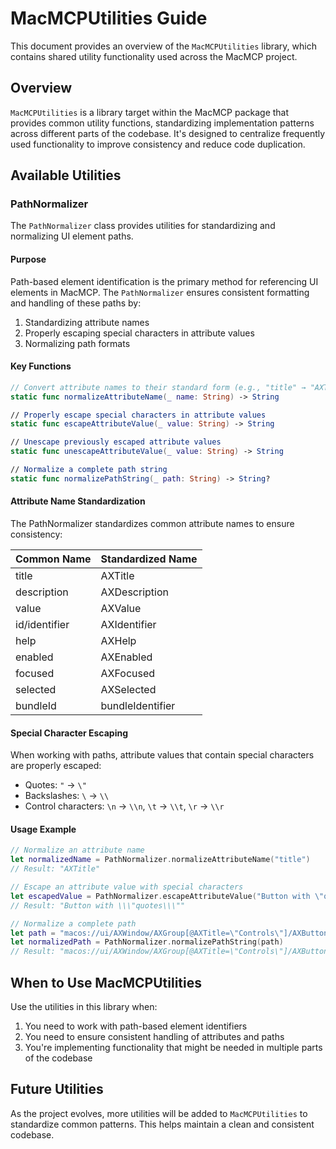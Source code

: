 # MacMCPUtilities Guide

This document provides an overview of the `MacMCPUtilities` library, which contains shared utility functionality used across the MacMCP project.

## Overview

`MacMCPUtilities` is a library target within the MacMCP package that provides common utility functions, standardizing implementation patterns across different parts of the codebase. It's designed to centralize frequently used functionality to improve consistency and reduce code duplication.

## Available Utilities

### PathNormalizer

The `PathNormalizer` class provides utilities for standardizing and normalizing UI element paths.

#### Purpose

Path-based element identification is the primary method for referencing UI elements in MacMCP. The `PathNormalizer` ensures consistent formatting and handling of these paths by:

1. Standardizing attribute names
2. Properly escaping special characters in attribute values
3. Normalizing path formats

#### Key Functions

```swift
// Convert attribute names to their standard form (e.g., "title" → "AXTitle")
static func normalizeAttributeName(_ name: String) -> String

// Properly escape special characters in attribute values
static func escapeAttributeValue(_ value: String) -> String

// Unescape previously escaped attribute values
static func unescapeAttributeValue(_ value: String) -> String

// Normalize a complete path string
static func normalizePathString(_ path: String) -> String?
```

#### Attribute Name Standardization

The PathNormalizer standardizes common attribute names to ensure consistency:

| Common Name   | Standardized Name |
|---------------|-------------------|
| title         | AXTitle           |
| description   | AXDescription     |
| value         | AXValue           |
| id/identifier | AXIdentifier      |
| help          | AXHelp            |
| enabled       | AXEnabled         |
| focused       | AXFocused         |
| selected      | AXSelected        |
| bundleId      | bundleIdentifier  |

#### Special Character Escaping

When working with paths, attribute values that contain special characters are properly escaped:

- Quotes: `"` → `\"`
- Backslashes: `\` → `\\`
- Control characters: `\n` → `\\n`, `\t` → `\\t`, `\r` → `\\r`

#### Usage Example

```swift
// Normalize an attribute name
let normalizedName = PathNormalizer.normalizeAttributeName("title")
// Result: "AXTitle"

// Escape an attribute value with special characters
let escapedValue = PathNormalizer.escapeAttributeValue("Button with \"quotes\"")
// Result: "Button with \\\"quotes\\\""

// Normalize a complete path
let path = "macos://ui/AXWindow/AXGroup[@AXTitle=\"Controls\"]/AXButton[@AXDescription=\"OK\"]"
let normalizedPath = PathNormalizer.normalizePathString(path)
// Result: "macos://ui/AXWindow/AXGroup[@AXTitle=\"Controls\"]/AXButton[@AXDescription=\"OK\"]"
```

## When to Use MacMCPUtilities

Use the utilities in this library when:

1. You need to work with path-based element identifiers
2. You need to ensure consistent handling of attributes and paths
3. You're implementing functionality that might be needed in multiple parts of the codebase

## Future Utilities

As the project evolves, more utilities will be added to `MacMCPUtilities` to standardize common patterns. This helps maintain a clean and consistent codebase.